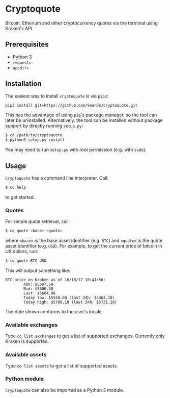 # Cryptoquote
Bitcoin, Etherium and other cryptocurrency quotes via the terminal using Kraken's API

## Prerequisites
  - Python 3
  - `requests`
  - `appdirs`

## Installation
The easiest way to install `cryptoquote` is via `pip3`:
```bash
pip3 install git+https://github.com/SeanDS/cryptoquote.git
```
This has the advantage of using `pip`'s package manager, so the tool can later
be uninstalled. Alternatively, the tool can be installed without package
support by directly running `setup.py`:
```bash
$ cd /path/to/cryptoquote
$ python3 setup.py install
```
You may need to run `setup.py` with root permission (e.g. with `sudo`).

## Usage
`Cryptoquote` has a command line interpreter. Call:
```bash
$ cq help
```
to get started.

### Quotes
For simple quote retrieval, call:
```bash
$ cq quote <base> <quote>
```
where `<base>` is the base asset identifier (e.g. `BTC`) and `<quote>` is the
quote asset identifier (e.g. `USD`). For example, to get the current price of
bitcoin in US dollars, call:
```bash
$ cq quote BTC USD
```
This will output something like:
```
BTC price on Kraken as of 16/10/17 10:41:56:
        Ask: $5607.50
        Bid: $5606.30
        Last: $5604.90
        Today low: $5550.00 (last 24h: $5462.10)
        Today high: $5708.10 (last 24h: $5731.28)
```
The date shown conforms to the user's locale.

### Available exchanges
Type `cq list exchanges` to get a list of supported exchanges. Currently only
Kraken is supported.

### Available assets
Type `cq list assets` to get a list of supported assets.

### Python module
`Cryptoquote` can also be imported as a Python 3 module.
